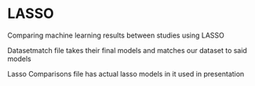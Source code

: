 # LASSO
Comparing machine learning results between studies using LASSO

Datasetmatch file takes their final models and matches our dataset to said models

Lasso Comparisons file has actual lasso models in it used in presentation
